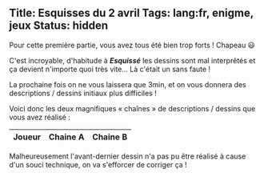 Title: Esquisses du 2 avril
Tags: lang:fr, enigme, jeux
Status: hidden
---

Pour cette première partie, vous avez tous été bien trop forts ! Chapeau 😃

C'est incroyable, d'habitude à _**Esquissé**_ les dessins sont mal interprêtés et ça devient n'importe quoi très vite...
Là c'était un sans faute !

La prochaine fois on ne vous laissera que 3min, et on vous donnera des descriptions / dessins initiaux plus difficiles !

Voici donc les deux magnifiques « chaînes » de descriptions / dessins que vous avez réalisé :

<table>
  <thead><tr> <th>Joueur</th> <th>Chaine A</th> <th>Chaine B</th> </tr></thead>
  <tbody id="esquisses" data-challenge-id="challenge-2020-04-02"></tbody>
</table>

Malheureusement l'avant-dernier dessin n'a pas pu être réalisé à cause d'un souci technique,
on va s'efforcer de corriger ça !


<script src="https://www.gstatic.com/firebasejs/7.12.0/firebase-app.js"></script>
<script src="https://www.gstatic.com/firebasejs/7.12.0/firebase-firestore.js"></script>
<script src="images/enigmes/enigmes-en-confinement.js"></script>
<link rel="stylesheet" type="text/css" href="images/enigmes/enigmes-en-confinement.css">
